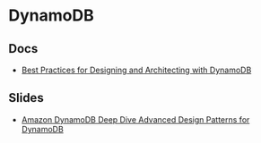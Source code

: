 # DynamoDB

## Docs
 - [Best Practices for Designing and Architecting with DynamoDB](https://docs.aws.amazon.com/amazondynamodb/latest/developerguide/best-practices.html)

## Slides
 - [Amazon DynamoDB Deep Dive Advanced Design Patterns for DynamoDB](https://www.slideshare.net/AmazonWebServices/amazon-dynamodb-deep-dive-advanced-design-patterns-for-dynamodb-dat401-aws-reinvent-2018pdf)

